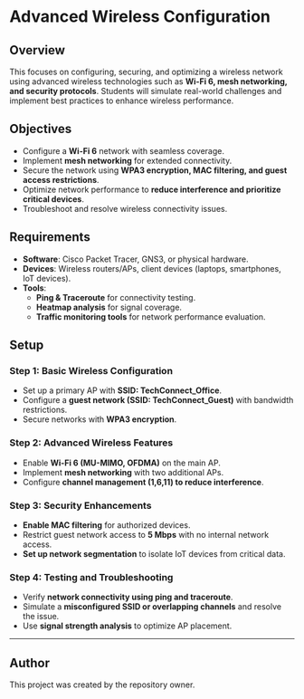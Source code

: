 # Advanced Wireless Configuration

## Overview
This focuses on configuring, securing, and optimizing a wireless network using advanced wireless technologies such as **Wi-Fi 6, mesh networking, and security protocols**. Students will simulate real-world challenges and implement best practices to enhance wireless performance.

## Objectives
- Configure a **Wi-Fi 6** network with seamless coverage.
- Implement **mesh networking** for extended connectivity.
- Secure the network using **WPA3 encryption, MAC filtering, and guest access restrictions**.
- Optimize network performance to **reduce interference and prioritize critical devices**.
- Troubleshoot and resolve wireless connectivity issues.

## Requirements
- **Software**: Cisco Packet Tracer, GNS3, or physical hardware.
- **Devices**: Wireless routers/APs, client devices (laptops, smartphones, IoT devices).
- **Tools**:
  - **Ping & Traceroute** for connectivity testing.
  - **Heatmap analysis** for signal coverage.
  - **Traffic monitoring tools** for network performance evaluation.

## Setup
### Step 1: **Basic Wireless Configuration**
- Set up a primary AP with **SSID: TechConnect_Office**.
- Configure a **guest network (SSID: TechConnect_Guest)** with bandwidth restrictions.
- Secure networks with **WPA3 encryption**.

### Step 2: **Advanced Wireless Features**
- Enable **Wi-Fi 6 (MU-MIMO, OFDMA)** on the main AP.
- Implement **mesh networking** with two additional APs.
- Configure **channel management (1,6,11) to reduce interference**.

### Step 3: **Security Enhancements**
- **Enable MAC filtering** for authorized devices.
- Restrict guest network access to **5 Mbps** with no internal network access.
- **Set up network segmentation** to isolate IoT devices from critical data.

### Step 4: **Testing and Troubleshooting**
- Verify **network connectivity using ping and traceroute**.
- Simulate a **misconfigured SSID or overlapping channels** and resolve the issue.
- Use **signal strength analysis** to optimize AP placement.

---

## Author
This project was created by the repository owner.
